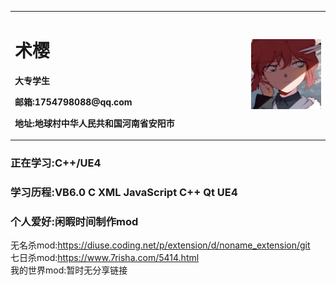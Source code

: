 <table border="0">
  <tr>
    <td width="75%">
      <h1>术樱</h1>
      <p><b>大专学生</p></b>
      <p><b>邮箱:1754798088@qq.com</p></b>
      <p><b>地址:地球村中华人民共和国河南省安阳市</p></b>
    </td>
    <td width="25%">
      <img src="/main.jpg">
    </td>
  </tr>
</table>

### 正在学习:C++/UE4 ###

### 学习历程:VB6.0 C XML JavaScript C++ Qt UE4 ###

### 个人爱好:闲暇时间制作mod ###
无名杀mod:https://diuse.coding.net/p/extension/d/noname_extension/git</br>
七日杀mod:https://www.7risha.com/5414.html</br>
我的世界mod:暂时无分享链接</br>
